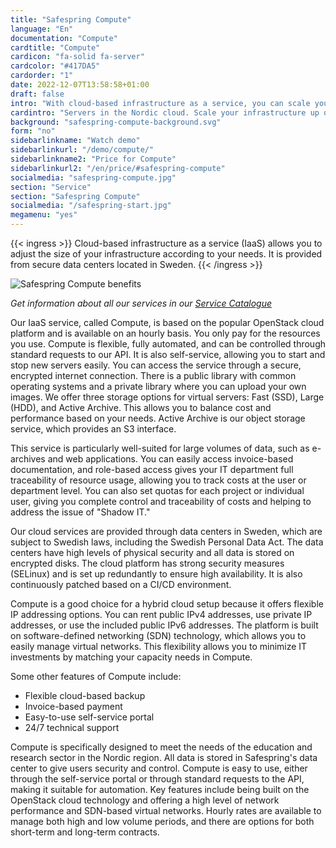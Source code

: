 ```yaml
---
title: "Safespring Compute"
language: "En"
documentation: "Compute"
cardtitle: "Compute"
cardicon: "fa-solid fa-server"
cardcolor: "#417DA5"
cardorder: "1"
date: 2022-12-07T13:58:58+01:00
draft: false
intro: "With cloud-based infrastructure as a service, you can scale your infrastructure up or down as needed. Provided from secure data centers in Sweden."
cardintro: "Servers in the Nordic cloud. Scale your infrastructure up or down as needed."
background: "safespring-compute-background.svg"
form: "no"
sidebarlinkname: "Watch demo"
sidebarlinkurl: "/demo/compute/"
sidebarlinkname2: "Price for Compute"
sidebarlinkurl2: "/en/price/#safespring-compute"
socialmedia: "safespring-compute.jpg"
section: "Service"
section: "Safespring Compute"
socialmedia: "/safespring-start.jpg"
megamenu: "yes"
---
```


{{< ingress >}}
Cloud-based infrastructure as a service (IaaS) allows you to adjust the size of your infrastructure according to your needs. It is provided from secure data centers located in Sweden.
{{< /ingress >}}

![Safespring Compute benefits](/img/safespring-compute-key-points.svg)

_Get information about all our services in our  [Service Catalogue](/services/safespring-service-catalogue-2020.pdf)_

Our IaaS service, called Compute, is based on the popular OpenStack cloud platform and is available on an hourly basis. You only pay for the resources you use. Compute is flexible, fully automated, and can be controlled through standard requests to our API. It is also self-service, allowing you to start and stop new servers easily. You can access the service through a secure, encrypted internet connection. There is a public library with common operating systems and a private library where you can upload your own images. We offer three storage options for virtual servers: Fast (SSD), Large (HDD), and Active Archive. This allows you to balance cost and performance based on your needs. Active Archive is our object storage service, which provides an S3 interface.

This service is particularly well-suited for large volumes of data, such as e-archives and web applications. You can easily access invoice-based documentation, and role-based access gives your IT department full traceability of resource usage, allowing you to track costs at the user or department level. You can also set quotas for each project or individual user, giving you complete control and traceability of costs and helping to address the issue of "Shadow IT."

Our cloud services are provided through data centers in Sweden, which are subject to Swedish laws, including the Swedish Personal Data Act. The data centers have high levels of physical security and all data is stored on encrypted disks. The cloud platform has strong security measures (SELinux) and is set up redundantly to ensure high availability. It is also continuously patched based on a CI/CD environment.

Compute is a good choice for a hybrid cloud setup because it offers flexible IP addressing options. You can rent public IPv4 addresses, use private IP addresses, or use the included public IPv6 addresses. The platform is built on software-defined networking (SDN) technology, which allows you to easily manage virtual networks. This flexibility allows you to minimize IT investments by matching your capacity needs in Compute.

Some other features of Compute include:

- Flexible cloud-based backup
- Invoice-based payment
- Easy-to-use self-service portal
- 24/7 technical support

Compute is specifically designed to meet the needs of the education and research sector in the Nordic region. All data is stored in Safespring's data center to give users security and control. Compute is easy to use, either through the self-service portal or through standard requests to the API, making it suitable for automation. Key features include being built on the OpenStack cloud technology and offering a high level of network performance and SDN-based virtual networks. Hourly rates are available to manage both high and low volume periods, and there are options for both short-term and long-term contracts.